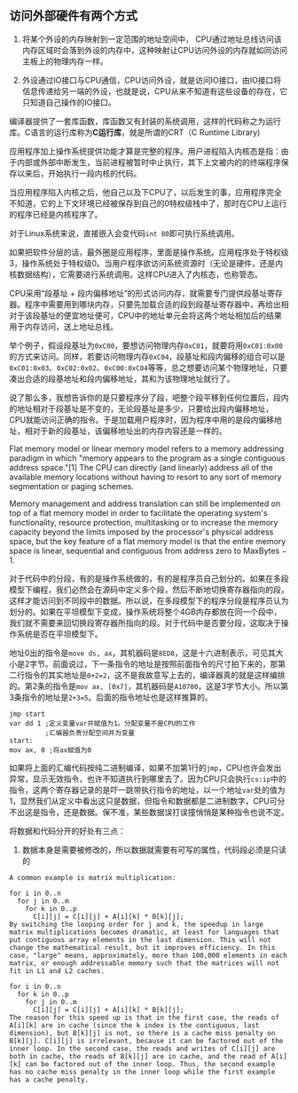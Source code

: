 ## 访问外部硬件有两个方式

1. 将某个外设的内存映射到一定范围的地址空间中， CPU通过地址总线访问该内存区域时会落到外设的内存中，这种映射让CPU访问外设的内存就如同访问主板上的物理内存一样。

2. 外设通过IO接口与CPU通信，CPU访问外设，就是访问IO接口，由IO接口将信息传递给另一端的外设，也就是说，CPU从来不知道有这些设备的存在，它只知道自己操作的IO接口。
 
 编译器提供了一套库函数，库函数又有封装的系统调用，这样的代码称之为运行库。C语言的运行库称为**C运行库**，就是所谓的CRT（C Runtime Library)

应用程序加上操作系统提供功能才算是完整的程序。用户进程陷入内核态是指：由于内部或外部中断发生，当前进程被暂时中止执行，其下上文被内的的终端程序保存以来后，开始执行一段内核的代码。

当应用程序陷入内核之后，他自己以及下CPU了，以后发生的事，应用程序完全不知道，它的上下文环境已经被保存到自己的0特权级栈中了，那时在CPU上运行的程序已经是内核程序了。

对于Linux系统来说，直接嵌入会变代码`int 80`即可执行系统调用。

如果把软件分层的话，最外圈是应用程序，里面是操作系统。应用程序处于特权级3，操作系统处于特权级0。当用户程序欲访问系统资源时（无论是硬件，还是内核数据结构），它需要进行系统调用。这样CPU进入了内核态，也称管态。

CPU采用“段基址 + 段内偏移地址”的形式访问内存，就需要专门提供段基址寄存器。程序中需要用到哪块内存，只要先加载合适的段到段基址寄存器中，再给出相对于该段基址的便宜地址便可，CPU中的地址单元会将这两个地址相加后的结果用于内存访问，送上地址总线。

举个例子，假设段基址为`0xC00`，要想访问物理内存`0xC01`，就要将用`0xC01:0x00`的方式来访问。同样，若要访问物理内存`0xC04`，段基址和段内偏移的组合可以是`0xC01:0x03`、`0xC02:0x02`、`0xC00:0xC04`等等，总之想要访问某个物理地址，只要凑出合适的段基地址和段内偏移地址，其和为该物理地址就行了。

说了那么多，我想告诉你的是只要程序分了段，吧整个段平移到任何位置后，段内的地址相对于段基址是不变的，无论段基址是多少，只要给出段内偏移地址，CPU就能访问正确的指令。于是加载用户程序时，因为程序中用的是段内偏移地址，相对于新的段基址，该偏移地址出的内存内容还是一样的。

Flat memory model or linear memory model refers to a memory addressing paradigm in which "memory appears to the program as a single contiguous address space."[1] The CPU can directly (and linearly) address all of the available memory locations without having to resort to any sort of memory segmentation or paging schemes.

Memory management and address translation can still be implemented on top of a flat memory model in order to facilitate the operating system's functionality, resource protection, multitasking or to increase the memory capacity beyond the limits imposed by the processor's physical address space, but the key feature of a flat memory model is that the entire memory space is linear, sequential and contiguous from address zero to MaxBytes − 1.

对于代码中的分段，有的是操作系统做的，有的是程序员自己划分的。如果在多段模型下编程，我们必然会在源码中定义多个段，然后不断地切换寄存器指向的段，这样才能访问到不同段中的数据。所以说，在多段模型下的程序分段是程序员认为划分的。如果在平坦模型下变成，操作系统将整个4GB内存都放在同一个段中，我们就不需要来回切换段寄存器所指向的段。对于代码中是否要分段，这取决于操作系统是否在平坦模型下。

地址0出的指令是`move ds, ax`，其机器码是`8ED8`，这是十六进制表示，可见其大小是2字节。前面说过，下一条指令的地址是按照前面指令的尺寸拍下来的，那第二行指令的其实地址是`0+2=2`，这不是我故意写上去的，编译器真的就是这样编排的。第2条的指令是`mov ax, [0x7]`，其机器码是`A10700`，这是3字节大小。所以第3条指令的地址是`2+3=5`。后面的指令地址也是这样推算的。

```assembly
jmp start
var dd 1 ;定义变量var并赋值为1。分配变量不是CPU的工作
         ;汇编器负责分配空间并为变量
start:
mov ax, 0 ;将ax赋值为0
```

如果将上面的汇编代码按纯二进制编译，如果不加第1行的`jmp`，CPU也许会发出异常，显示无效指令，也许不知道执行到哪里去了。因为CPU只会执行`cs:ip`中的指令，这两个寄存器记录的是吓一跳带执行指令的地址，以一个地址`var`处的值为1，显然我们从定义中看出这只是数据，但指令和数据都是二进制数字，CPU可分不出这是指令，还是数据。保不准，某些数据误打误撞悄悄是某种指令也说不定。

将数据和代码分开的好处有三点：

1. 数据本身是需要被修改的，所以数据就需要有可写的属性，代码段必须是只读的

```
A common example is matrix multiplication:

for i in 0..n
  for j in 0..m
    for k in 0..p
      C[i][j] = C[i][j] + A[i][k] * B[k][j];
By switching the looping order for j and k, the speedup in large matrix multiplications becomes dramatic, at least for languages that put contiguous array elements in the last dimension. This will not change the mathematical result, but it improves efficiency. In this case, "large" means, approximately, more than 100,000 elements in each matrix, or enough addressable memory such that the matrices will not fit in L1 and L2 caches.

for i in 0..n
  for k in 0..p
    for j in 0..m
      C[i][j] = C[i][j] + A[i][k] * B[k][j];
The reason for this speed up is that in the first case, the reads of A[i][k] are in cache (since the k index is the contiguous, last dimension), but B[k][j] is not, so there is a cache miss penalty on B[k][j]. C[i][j] is irrelevant, because it can be factored out of the inner loop. In the second case, the reads and writes of C[i][j] are both in cache, the reads of B[k][j] are in cache, and the read of A[i][k] can be factored out of the inner loop. Thus, the second example has no cache miss penalty in the inner loop while the first example has a cache penalty.
```
